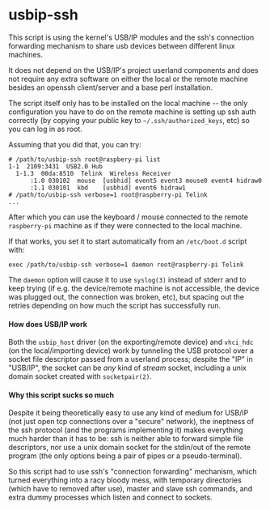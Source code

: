 # usbip-ssh
This script is using the kernel's USB/IP modules and the ssh's connection
forwarding mechanism to share usb devices between different linux machines.

It does not depend on the USB/IP's project userland components and does not
require any extra software on either the local or the remote machine besides
an openssh client/server and a base perl installation.

The script itself only has to be installed on the local machine -- the only
configuration you have to do on the remote machine is setting up ssh auth
correctly (by copying your public key to `~/.ssh/authorized_keys`, etc)
so you can log in as root.

Assuming that you did that, you can try:
```
# /path/to/usbip-ssh root@raspbery-pi list
1-1  2109:3431  USB2.0 Hub
  1-1.3  00da:8510  Telink  Wireless Receiver
      :1.0 030102  mouse  [usbhid] event5 event3 mouse0 event4 hidraw0
      :1.1 030101  kbd    [usbhid] event6 hidraw1
# /path/to/usbip-ssh verbose=1 root@raspberry-pi Telink
...
```
After which you can use the keyboard / mouse connected to the remote
`raspberry-pi` machine as if they were connected to the local machine.

If that works, you set it to start automatically from an `/etc/boot.d`
script with:
```
exec /path/to/usbip-ssh verbose=1 daemon root@raspberry-pi Telink
```
The `daemon` option will cause it to use `syslog(3)` instead of stderr and
to keep trying (if e.g. the device/remote machine is not accessible, the device
was plugged out, the connection was broken, etc), but spacing out the retries
depending on how much the script has successfully run.

#### How does USB/IP work

Both the `usbip_host` driver (on the exporting/remote device) and `vhci_hdc`
(on the local/importing device) work by tunneling the USB protocol over a socket
file descriptor passed from a userland process; despite the "IP" in "USB/IP",
the socket can be *any* kind of *stream* socket, including a unix domain socket
created with `socketpair(2)`.

#### Why this script sucks so much

Despite it being theoretically easy to use any kind of medium for USB/IP (not
just open tcp connections over a "secure" network), the ineptness of the ssh
protocol (and the programs implementing it) makes everything much harder than
it has to be: ssh is neither able to forward simple file descriptors, nor use
a unix domain socket for the stdin/out of the remote program (the only options
being a pair of pipes or a pseudo-terminal).

So this script had to use ssh's "connection forwarding" mechanism, which turned
everything into a racy bloody mess, with temporary directories (which have to
removed after use), master and slave ssh commands, and extra dummy processes
which listen and connect to sockets.

